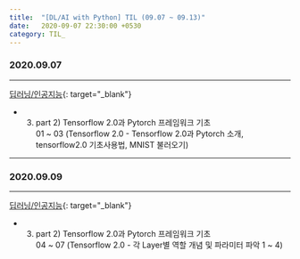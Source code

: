 ```yaml
---
title:  "[DL/AI with Python] TIL (09.07 ~ 09.13)"
date:   2020-09-07 22:30:00 +0530
category: TIL_  
---
```

### 2020.09.07
***  
[딥러닝/인공지능](https://business.fastcampus.co.kr/#){: target="_blank"}    
- 03. part 2) Tensorflow 2.0과 Pytorch 프레임워크 기초  
  01 ~ 03 (Tensorflow 2.0 - Tensorflow 2.0과 Pytorch 소개, tensorflow2.0 기초사용법, MNIST 불러오기)  

***  

### 2020.09.09
***  
[딥러닝/인공지능](https://business.fastcampus.co.kr/#){: target="_blank"}    
- 03. part 2) Tensorflow 2.0과 Pytorch 프레임워크 기초  
  04 ~ 07 (Tensorflow 2.0 - 각 Layer별 역할 개념 및 파라미터 파악 1 ~ 4)  
  


  



